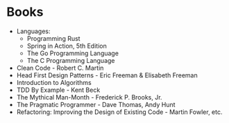 # Books

* Languages:
    * Programming Rust
    * Spring in Action, 5th Edition
    * The Go Programming Language
    * The C Programming Language
* Clean Code - Robert C. Martin
* Head First Design Patterns - Eric Freeman & Elisabeth Freeman
* Introduction to Algorithms
* TDD By Example - Kent Beck
* The Mythical Man-Month - Frederick P. Brooks, Jr.
* The Pragmatic Programmer - Dave Thomas, Andy Hunt
* Refactoring: Improving the Design of Existing Code - Martin Fowler, etc.
